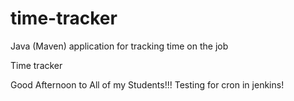 # time-tracker
Java (Maven) application for tracking time on the job

Time tracker

Good Afternoon to All of my Students!!!
Testing for cron in jenkins!
